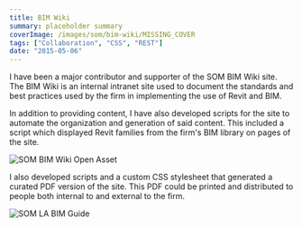 ```yaml
---
title: BIM Wiki
summary: placeholder summary
coverImage: /images/som/bim-wiki/MISSING_COVER
tags: ["Collaboration", "CSS", "REST"]
date: "2015-05-06"
---
```


I have been a major contributor and supporter of the SOM BIM Wiki site. The BIM Wiki is an internal intranet site used to document the standards and best practices used by the firm in implementing the use of Revit and BIM.

In addition to providing content, I have also developed scripts for the site to automate the organization and generation of said content. This included a script which displayed Revit families from the firm's BIM library on pages of the site.

![SOM BIM Wiki Open Asset](SOM-BIM-Wiki-Open-Asset.png)

I also developed scripts and a custom CSS stylesheet that generated a curated PDF version of the site. This PDF could be printed and distributed to people both internal to and external to the firm.

![SOM LA BIM Guide](SOM-LA-BIM-Guide.png)
